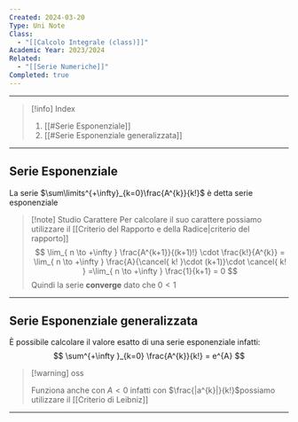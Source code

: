 ```yaml
---
Created: 2024-03-20
Type: Uni Note
Class:
  - "[[Calcolo Integrale (class)]]"
Academic Year: 2023/2024
Related:
  - "[[Serie Numeriche]]"
Completed: true
---
```

---

>[!info] Index
>1. [[#Serie Esponenziale]]
>2. [[#Serie Esponenziale generalizzata]]

---
## Serie Esponenziale

La serie $\sum\limits^{+\infty}_{k=0}\frac{A^{k}}{k!}$ è detta serie esponenziale

>[!note] Studio Carattere
>Per calcolare il suo carattere possiamo utilizzare il [[Criterio del Rapporto e della Radice|criterio del rapporto]]
>$$
>\lim_{ n \to +\infty } \frac{A^{k+1}}{(k+1)!} \cdot \frac{k!}{A^{k}} = \lim_{ n \to +\infty } \frac{A}{\cancel{ k! }\cdot (k+1)}\cdot \cancel{ k! } =\lim_{ n \to +\infty } \frac{1}{k+1} = 0
>$$
>Quindi la serie **converge** dato che $0<1$

---
## Serie Esponenziale generalizzata
È possibile calcolare il valore esatto di una serie esponenziale infatti:
$$
\sum^{+\infty }_{k=0} \frac{A^{k}}{k!} = e^{A}
$$

 >[!warning] oss
 >
>Funziona anche con $A<0$ infatti con $\frac{|a^{k}|}{k!}$​ possiamo utilizzare il [[Criterio di Leibniz]]

---